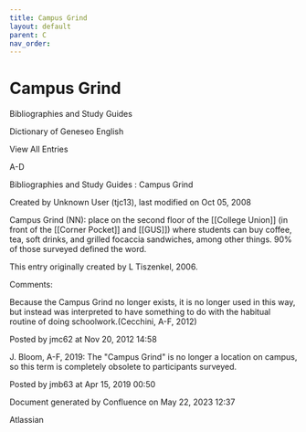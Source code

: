 ```yaml
---
title: Campus Grind
layout: default
parent: C
nav_order:
---
```


# Campus Grind

Bibliographies and Study Guides

Dictionary of Geneseo English

View All Entries

A-D

Bibliographies and Study Guides : Campus Grind

Created by  Unknown User (tjc13), last modified on Oct 05, 2008

Campus Grind (NN): place on the second floor of the [[College Union]] (in front of the [[Corner Pocket]] and [[GUS]]) where students can buy coffee, tea, soft drinks, and grilled focaccia sandwiches, among other things. 90% of those surveyed defined the word.

This entry originally created by L Tiszenkel, 2006.

Comments:

Because the Campus Grind no longer exists, it is no longer used in this way, but instead was interpreted to have something to do with the habitual routine of doing schoolwork.(Cecchini, A-F, 2012)

Posted by jmc62 at Nov 20, 2012 14:58

J. Bloom, A-F, 2019: The &quot;Campus Grind&quot; is no longer a location on campus, so this term is completely obsolete to participants surveyed. 

Posted by jmb63 at Apr 15, 2019 00:50

Document generated by Confluence on May 22, 2023 12:37

Atlassian
